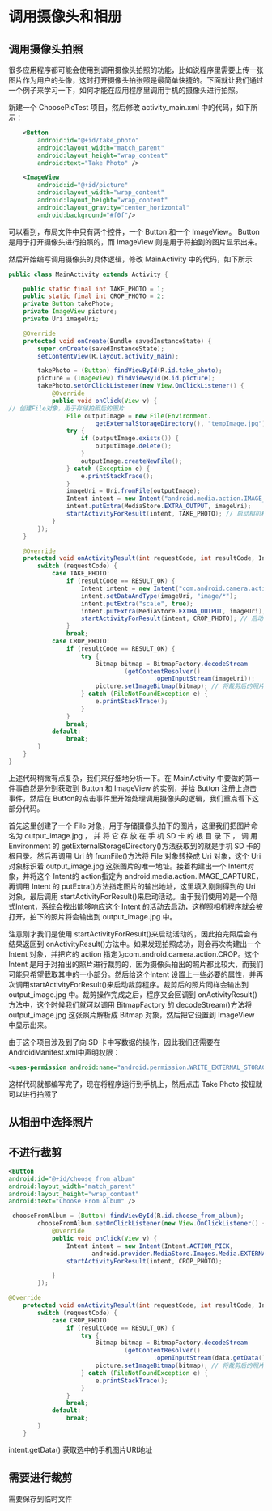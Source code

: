 # 调用摄像头和相册

## 调用摄像头拍照

很多应用程序都可能会使用到调用摄像头拍照的功能，比如说程序里需要上传一张图片作为用户的头像，这时打开摄像头拍张照是最简单快捷的。下面就让我们通过一个例子来学习一下，如何才能在应用程序里调用手机的摄像头进行拍照。


新建一个 ChoosePicTest 项目，然后修改 activity_main.xml 中的代码，如下所示：

```xml
    <Button
        android:id="@+id/take_photo"
        android:layout_width="match_parent"
        android:layout_height="wrap_content"
        android:text="Take Photo" />

    <ImageView
        android:id="@+id/picture"
        android:layout_width="wrap_content"
        android:layout_height="wrap_content"
        android:layout_gravity="center_horizontal"
        android:background="#f0f"/>
```

可以看到，布局文件中只有两个控件，一个 Button 和一个 ImageView。 Button 是用于打开摄像头进行拍照的，而 ImageView 则是用于将拍到的图片显示出来。


然后开始编写调用摄像头的具体逻辑，修改 MainActivity 中的代码，如下所示

```java
public class MainActivity extends Activity {

    public static final int TAKE_PHOTO = 1;
    public static final int CROP_PHOTO = 2;
    private Button takePhoto;
    private ImageView picture;
    private Uri imageUri;

    @Override
    protected void onCreate(Bundle savedInstanceState) {
        super.onCreate(savedInstanceState);
        setContentView(R.layout.activity_main);

        takePhoto = (Button) findViewById(R.id.take_photo);
        picture = (ImageView) findViewById(R.id.picture);
        takePhoto.setOnClickListener(new View.OnClickListener() {
            @Override
            public void onClick(View v) {
// 创建File对象，用于存储拍照后的图片
                File outputImage = new File(Environment.
                        getExternalStorageDirectory(), "tempImage.jpg");
                try {
                    if (outputImage.exists()) {
                        outputImage.delete();
                    }
                    outputImage.createNewFile();
                } catch (Exception e) {
                    e.printStackTrace();
                }
                imageUri = Uri.fromFile(outputImage);
                Intent intent = new Intent("android.media.action.IMAGE_CAPTURE");
                intent.putExtra(MediaStore.EXTRA_OUTPUT, imageUri);
                startActivityForResult(intent, TAKE_PHOTO); // 启动相机程序
            }
        });
    }

    @Override
    protected void onActivityResult(int requestCode, int resultCode, Intent data) {
        switch (requestCode) {
            case TAKE_PHOTO:
                if (resultCode == RESULT_OK) {
                    Intent intent = new Intent("com.android.camera.action.CROP");
                    intent.setDataAndType(imageUri, "image/*");
                    intent.putExtra("scale", true);
                    intent.putExtra(MediaStore.EXTRA_OUTPUT, imageUri);
                    startActivityForResult(intent, CROP_PHOTO); // 启动裁剪程序
                }
                break;
            case CROP_PHOTO:
                if (resultCode == RESULT_OK) {
                    try {
                        Bitmap bitmap = BitmapFactory.decodeStream
                                (getContentResolver()
                                        .openInputStream(imageUri));
                        picture.setImageBitmap(bitmap); // 将裁剪后的照片显示出来
                    } catch (FileNotFoundException e) {
                        e.printStackTrace();
                    }
                }
                break;
            default:
                break;
        }
    }
}

```

上述代码稍微有点复杂，我们来仔细地分析一下。在 MainActivity 中要做的第一件事自然是分别获取到 Button 和 ImageView 的实例，并给 Button 注册上点击事件，然后在 Button的点击事件里开始处理调用摄像头的逻辑，我们重点看下这部分代码。


首先这里创建了一个 File 对象，用于存储摄像头拍下的图片，这里我们把图片命名为 output_image.jpg ， 并 将 它 存 放 在 手 机 SD 卡 的 根 目 录 下 ， 调 用 Environment 的 getExternalStorageDirectory()方法获取到的就是手机 SD 卡的根目录。然后再调用 Uri 的 fromFile()方法将 File 对象转换成 Uri 对象，这个 Uri 对象标识着 output_image.jpg 这张图片的唯一地址。接着构建出一个 Intent对象，并将这个 Intent的 action指定为 android.media.action.IMAGE_CAPTURE，再调用 Intent 的 putExtra()方法指定图片的输出地址，这里填入刚刚得到的 Uri 对象，最后调用 startActivityForResult()来启动活动。由于我们使用的是一个隐式Intent，系统会找出能够响应这个 Intent 的活动去启动，这样照相机程序就会被打开，拍下的照片将会输出到 output_image.jpg 中。

注意刚才我们是使用 startActivityForResult()来启动活动的，因此拍完照后会有结果返回到 onActivityResult()方法中。如果发现拍照成功，则会再次构建出一个 Intent 对象，并把它的 action 指定为com.android.camera.action.CROP。这个 Intent 是用于对拍出的照片进行裁剪的，因为摄像头拍出的照片都比较大，而我们可能只希望截取其中的一小部分。然后给这个Intent 设置上一些必要的属性，并再次调用startActivityForResult()来启动裁剪程序。裁剪后的照片同样会输出到 output_image.jpg 中。裁剪操作完成之后，程序又会回调到 onActivityResult()方法中，这个时候我们就可以调用 BitmapFactory 的 decodeStream()方法将 output_image.jpg 这张照片解析成 Bitmap 对象，然后把它设置到 ImageView 中显示出来。


由于这个项目涉及到了向 SD 卡中写数据的操作，因此我们还需要在 AndroidManifest.xml中声明权限：


```xml
<uses-permission android:name="android.permission.WRITE_EXTERNAL_STORAGE" />
```


这样代码就都编写完了，现在将程序运行到手机上，然后点击 Take Photo 按钮就可以进行拍照了


## 从相册中选择照片


## 不进行裁剪

```xml
<Button
android:id="@+id/choose_from_album"
android:layout_width="match_parent"
android:layout_height="wrap_content"
android:text="Choose From Album" />
```

```java
 chooseFromAlbum = (Button) findViewById(R.id.choose_from_album);
        chooseFromAlbum.setOnClickListener(new View.OnClickListener() {
            @Override
            public void onClick(View v) {
                Intent intent = new Intent(Intent.ACTION_PICK,
                       android.provider.MediaStore.Images.Media.EXTERNAL_CONTENT_URI);
                startActivityForResult(intent, CROP_PHOTO);

            }
        });
```

```java
@Override
    protected void onActivityResult(int requestCode, int resultCode, Intent data) {
        switch (requestCode) {
            case CROP_PHOTO:
                if (resultCode == RESULT_OK) {
                    try {
                        Bitmap bitmap = BitmapFactory.decodeStream
                                (getContentResolver()
                                        .openInputStream(data.getData()));
                        picture.setImageBitmap(bitmap); // 将裁剪后的照片显示出来
                    } catch (FileNotFoundException e) {
                        e.printStackTrace();
                    }
                }
                break;
            default:
                break;
        }
    }
```

intent.getData() 获取选中的手机图片URI地址


## 需要进行裁剪

需要保存到临时文件